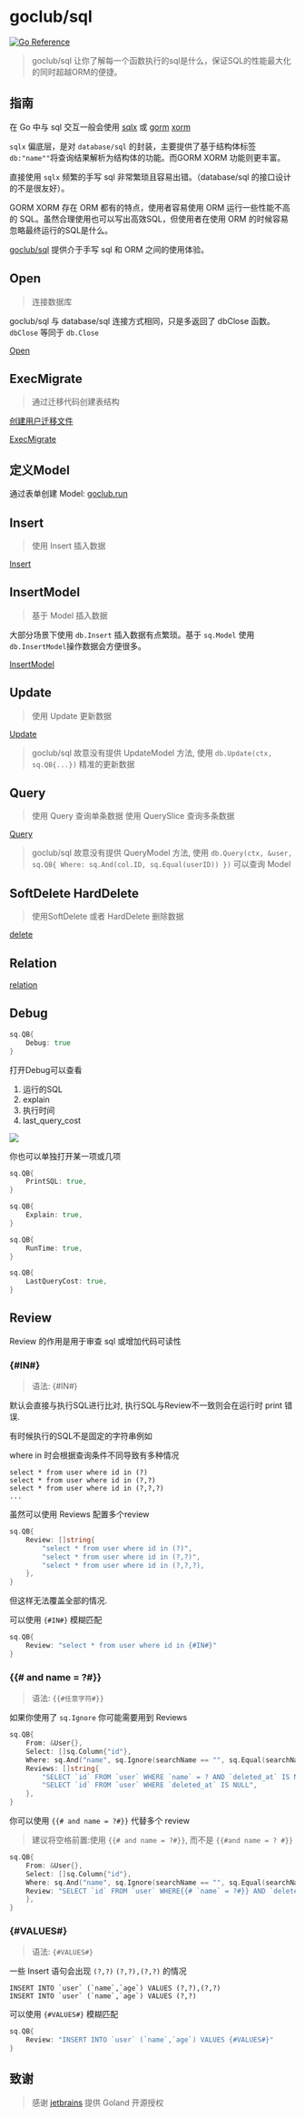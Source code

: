 # goclub/sql
[![Go Reference](https://pkg.go.dev/badge/github.com/goclub/sql.svg)](https://pkg.go.dev/github.com/goclub/sql)


> goclub/sql 让你了解每一个函数执行的sql是什么，保证SQL的性能最大化的同时超越ORM的便捷。

## 指南

在 Go 中与 sql 交互一般会使用 [sqlx](https://github.com/jmoiron/sqlx) 或 [gorm](http://gorm.io/) [xorm](https://xorm.io/zh/)

`sqlx` 偏底层，是对 `database/sql` 的封装，主要提供了基于结构体标签 `db:"name""`将查询结果解析为结构体的功能。而GORM XORM 功能则更丰富。

直接使用 `sqlx` 频繁的手写 sql 非常繁琐且容易出错。（database/sql 的接口设计的不是很友好）。

GORM XORM 存在 ORM 都有的特点，使用者容易使用 ORM 运行一些性能不高的 SQL。虽然合理使用也可以写出高效SQL，但使用者在使用 ORM 的时候容易忽略最终运行的SQL是什么。

[goclub/sql](https://github.com/goclub/sql) 提供介于手写 sql 和 ORM 之间的使用体验。


## Open

> 连接数据库

goclub/sql 与 database/sql 连接方式相同，只是多返回了 dbClose 函数。 `dbClose` 等同于 `db.Close`

[Open](./example/internal/connect/main.go?embed)


## ExecMigrate

> 通过迁移代码创建表结构 

[创建用户迁移文件](./example/internal/migrate/migrate/20201004160444_user.go?embed)

[ExecMigrate](./example/internal/migrate/main.go?embed)

## 定义Model

通过表单创建 Model: [goclub.run](https://goclub.run/?k=model)

## Insert

> 使用 Insert 插入数据

[Insert](./example/internal/insert/main.go?embed)

## InsertModel

> 基于 Model 插入数据

大部分场景下使用 `db.Insert` 插入数据有点繁琐。基于 `sq.Model` 使用 `db.InsertModel`操作数据会方便很多。

[InsertModel](./example/internal/insert_model/main.go?embed)


## Update

> 使用 Update 更新数据

[Update](./example/internal/update/main.go?embed)

> goclub/sql 故意没有提供 UpdateModel 方法, 使用 `db.Update(ctx, sq.QB{...})` 精准的更新数据

## Query 

> 使用 Query 查询单条数据
> 使用 QuerySlice 查询多条数据

[Query](./example/internal/query/main.go?embed)

> goclub/sql 故意没有提供 QueryModel 方法, 使用 `db.Query(ctx, &user, sq.QB{ Where: sq.And(col.ID, sq.Equal(userID)) })` 可以查询 Model
 
## SoftDelete HardDelete

> 使用SoftDelete 或者 HardDelete 删除数据 

[delete](./example/internal/delete/main.go?embed)

## Relation

[relation](./example/internal/relation/main.go?embed)

## Debug

```go
sq.QB{
	Debug: true
}
```

打开Debug可以查看

1. 运行的SQL
1. explain
1. 执行时间
1. last_query_cost

![](./media/debug.png)

你也可以单独打开某一项或几项

```go
sq.QB{
    PrintSQL: true,
}

sq.QB{
    Explain: true,
}

sq.QB{
    RunTime: true,
}

sq.QB{
    LastQueryCost: true,
}
```

## Review

Review 的作用是用于审查 sql 或增加代码可读性

### {#IN#}

> 语法: {#IN#}

默认会直接与执行SQL进行比对, 执行SQL与Review不一致则会在运行时 print 错误.

有时候执行的SQL不是固定的字符串例如

where in 时会根据查询条件不同导致有多种情况
```
select * from user where id in (?)
select * from user where id in (?,?)
select * from user where id in (?,?,?)
...

```
虽然可以使用 Reviews 配置多个review
```go
sq.QB{
    Review: []string{
    	"select * from user where id in (?)",
    	"select * from user where id in (?,?)",
		"select * from user where id in (?,?,?),
    },
}
```

但这样无法覆盖全部的情况.

可以使用 `{#IN#}` 模糊匹配
```go
sq.QB{
    Review: "select * from user where id in {#IN#}"
}
```
### {{# and name = ?#}}

> 语法: `{{#任意字符#}}` 
 
如果你使用了 `sq.Ignore` 你可能需要用到 Reviews

```go
sq.QB{
    From: &User{},
    Select: []sq.Column{"id"},
    Where: sq.And("name", sq.Ignore(searchName == "", sq.Equal(searchName))),
    Reviews: []string{
        "SELECT `id` FROM `user` WHERE `name` = ? AND `deleted_at` IS NULL",
        "SELECT `id` FROM `user` WHERE `deleted_at` IS NULL",
    },
}
```

你可以使用 `{{# and name = ?#}}` 代替多个 review

> 建议将空格前置:使用 `{{# and name = ?#}}`, 而不是 `{{#and name = ? #}}`

```go
sq.QB{
    From: &User{},
    Select: []sq.Column{"id"},
    Where: sq.And("name", sq.Ignore(searchName == "", sq.Equal(searchName))),
    Review: "SELECT `id` FROM `user` WHERE{{# `name` = ?#}} AND `deleted_at` IS NULL",
    },
}
```

### {#VALUES#}

> 语法: `{#VALUES#}`

一些 Insert 语句会出现 `(?,?)` `(?,?),(?,?)` 的情况

```
INSERT INTO `user` (`name`,`age`) VALUES (?,?),(?,?)
INSERT INTO `user` (`name`,`age`) VALUES (?,?)
```

可以使用 `{#VALUES#}` 模糊匹配

```go
sq.QB{
    Review: "INSERT INTO `user` (`name`,`age`) VALUES {#VALUES#}"
}
```

## 致谢

> 感谢 [jetbrains](https://jb.gg/OpenSource) 提供 Goland 开源授权

